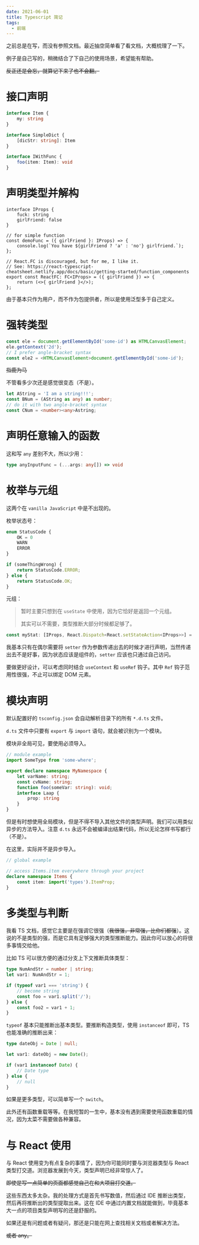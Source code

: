 ```yaml
---
date: 2021-06-01
title: Typescript 简记
tags:
  - 前端
---
```

之前总是在写，而没有参照文档。最近抽空简单看了看文档，大概梳理了一下。

例子是自己写的，稍微结合了下自己的使用场景，希望能有帮助。

~~反正还是会忘，就算记下来了也不会翻。~~



# 接口声明

```ts
interface Item {
	my: string
}

interface SimpleDict {
    [dicStr: string]: Item
}

interface IWithFunc {
	foo(item: Item): void
}
```



# 声明类型并解构

```tsx
interface IProps {
    fuck: string
   	girlFriend: false
}

// for simple function
const demoFunc = ({ girlFriend }: IProps) => {
    console.log(`You have ${girlFriend ? 'a' : 'no'} girlfriend.`);
};

// React.FC is discouraged, but for me, I like it.
// See: https://react-typescript-cheatsheet.netlify.app/docs/basic/getting-started/function_components
export const ReactFC: FC<IProps> = ({ girlFriend }) => {
    return (<>{ girlFriend }</>);
};
```

由于基本只作为用户，而不作为包提供者，所以是使用泛型多于自己定义。



# 强转类型

```ts
const ele = document.getElementById('some-id') as HTMLCanvasElement;
ele.getContext('2d');
// I prefer angle-bracket syntax
const ele2 = <HTMLCanvasElement>document.getElementById('some-id');
```

~~指鹿为马~~

不管看多少次还是感觉很变态（不是）。

```ts
let AString = 'I am a string!!!';
const BNum = (AString as any) as number;
// do it with two angle-bracket syntax
const CNum = <number><any>Astring;
```

# 声明任意输入的函数

这和写 `any` 差别不大，所以少用：

```ts
type anyInputFunc = (...args: any[]) => void
```


# 枚举与元组

这两个在 `vanilla JavaScript` 中是不出现的。

枚举状态号：

```ts
enum StatusCode {
    OK = 0
    WARN
    ERROR
}

if (someThingWrong) {
    return StatusCode.ERROR;
} else {
    return StatusCode.OK;
}
```

元组：

> 暂时主要只想到在 `useState` 中使用，因为它恰好是返回一个元组。
>
> 其实可以不需要，类型推断大部分时候都足够了。

```ts
const myStat: [IProps, React.Dispatch<React.setStateAction<IProps>>] = useState<IProps>({});
```

我基本只有在偶尔需要将 `setter` 作为参数传递出去的时候才进行声明，当然传递出去不是好事，因为状态应该是组件的，`setter` 应该也只通过自己访问。

要做更好设计，可以考虑同时结合 `useContext` 和 `useRef` 钩子。其中 `Ref` 钩子范用性很强，不止可以绑定 DOM 元素。



# 模块声明

默认配置好的 `tsconfig.json` 会自动解析目录下的所有 `*.d.ts` 文件。

`d.ts` 文件中只要有 `export` 与 `import` 语句，就会被识别为一个模块。

模块非全局可见，要使用必须导入。

```typescript
// module example
import SomeType from 'some-where';

export declare namespace MyNamespace {
    let varName: string;
    const cvName: string;
   	function foo(someVar: string): void;
    interface Laap {
    	prop: string
    }
}
```

但是有时想使用全局模块，但是不得不导入其他文件的类型声明。我们可以用类似异步的方法导入。注意 `d.ts` 永远不会被编译出结果代码，所以无论怎样书写都行（不是）。

在这里，实际并不是异步导入。

```typescript
// global example

// access Items.item everywhere through your project
declare namespace Items {
    const item: import('types').ItemProp;
}
```



# 多类型与判断

我看 TS 文档，感觉它主要是在强调它很强（~~我很强，非常强，比你们都强~~）。这说的不是类型的强，而是它具有足够强大的类型推断能力。因此你可以放心的将很多事情交给他。

比如 TS 可以很方便的通过分支上下文推断具体类型：

```ts
type NumAndStr = number | string;
let var1: NumAndStr = 1;

if (typeof var1 === 'string') {
    // become string
    const foo = var1.split('/');
} else {
    const foo2 = var1 + 1;
}
```

`typeof` 基本只能推断出基本类型。要推断构造类型，使用 `instanceof` 即可，TS 也能准确的推断出来：

```typescript
type dateObj = Date | null;

let var1: dateObj = new Date();

if (var1 instanceof Date) {
    // Date type
} else {
    // null
}
```

如果是更多类型，可以简单写一个 `switch`。

此外还有函数重载等等。在我短暂的一生中，基本没有遇到需要使用函数重载的情况，因为太菜不需要做各种兼容。



# 与 React 使用

与 React 使用变为有点复杂的事情了，因为你可能同时要与浏览器类型与 React 类型打交道。浏览器发展到今天，类型声明已经非常惊人了。

~~即使是写一点简单的页面都感觉自己在和大项目打交道。~~

这些东西太多太杂。我的处理方式是首先书写数值，然后通过 IDE 推断出类型，然后再将推断出的类型提取出来。这在 IDE 中通过内置文档就能做到，毕竟基本大一点的项目类型声明写的还是舒服的。

如果还是有问题或者有疑问，那还是只能在网上查找相关文档或者解决方法。

~~或者 any。~~